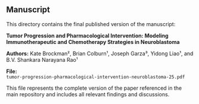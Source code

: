 ## Manuscript

This directory contains the final published version of the manuscript:

**Tumor Progression and Pharmacological Intervention: Modeling Immunotherapeutic and Chemotherapy Strategies in Neuroblastoma**

**Authors:** Kate Brockman², Brian Colburn¹, Joseph Garza³, Yidong Liao¹, and B.V. Shankara Narayana Rao¹ 

**File:**  
`tumor-progression-pharmacological-intervention-neuroblastoma-25.pdf`

This file represents the complete version of the paper referenced in the main repository and includes all relevant findings and discussions.
